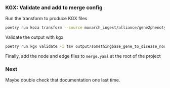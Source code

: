 ### KGX: Validate and add to merge config

Run the transform to produce KGX files
```bash
poetry run koza transform --source monarch_ingest/alliance/gene2phenotype.yaml 
 ```

Validate the output with kgx
```bash
poetry run kgx validate -i tsv output/somethingbase_gene_to_disease_nodes.tsv output/somethingbase_gene_to_disease_edges.tsv
```

Finally, add the node and edge files to `merge.yaml` at the root of the project

### Next

Maybe double check that documentation one last time.

